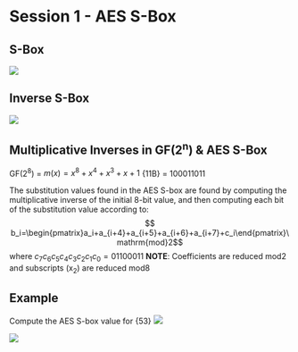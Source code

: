 # Session 1 - AES S-Box
## S-Box
![](Pasted%20image%2020240318100437.png)


## Inverse S-Box
![](Pasted%20image%2020240318100454.png)

## Multiplicative Inverses in GF(2<sup>n</sup>) & AES S-Box
GF(2<sup>8</sup>) = $m(x)=x^8+x^4+x^3+x+1$ 
{11B} = 100011011

The substitution values found in the AES S-box are found by computing the multiplicative inverse of the initial 8-bit value, and then computing each bit of the substitution value according to: 
$$ b_i=\begin{pmatrix}a_i+a_{i+4}+a_{i+5}+a_{i+6}+a_{i+7}+c_i\end{pmatrix}\mathrm{mod}2$$
where $c_{7}c_{6}c_{5}c_{4}c_{3}c_{2}c_{1}c_{0}=01100011$
**NOTE**: Coefficients are reduced mod2 and subscripts (x<sub>2</sub>) are reduced mod8

## Example
Compute the AES S-box value for {53}
![](Pasted%20image%2020240318103229.png)

![](Pasted%20image%2020240415104128.png)
